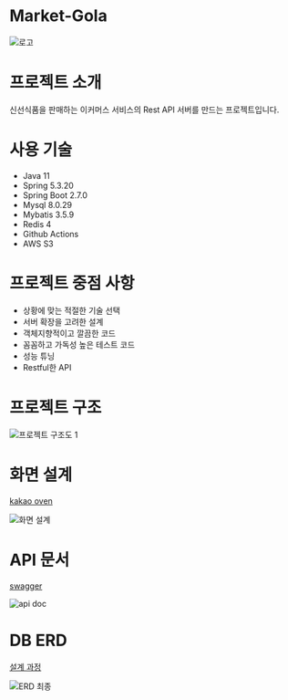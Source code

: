 # Market-Gola
![로고](https://user-images.githubusercontent.com/71138398/197147455-3433a2d1-3379-48ff-a779-c8d5b0df87a8.jpg)

# 프로젝트 소개

신선식품을 판매하는 이커머스 서비스의 Rest API 서버를 만드는 프로젝트입니다. 

# 사용 기술

* Java 11
* Spring 5.3.20
* Spring Boot 2.7.0
* Mysql 8.0.29
* Mybatis 3.5.9
* Redis 4
* Github Actions
* AWS S3

# 프로젝트 중점 사항

- 상황에 맞는 적절한 기술 선택
- 서버 확장을 고려한 설계
- 객체지향적이고 깔끔한 코드
- 꼼꼼하고 가독성 높은 테스트 코드
- 성능 튜닝
- Restful한 API


# 프로젝트 구조
![프로젝트 구조도 1](https://user-images.githubusercontent.com/71138398/197139995-fd5ff6e3-1f9c-44df-866b-cb9290e780da.png)

# 화면 설계

[kakao oven](https://ovenapp.io/view/pDhwkCQw9govPoESRQGitWNOUVO9zyaK/)


![화면 설계](https://user-images.githubusercontent.com/71138398/197139145-ac079914-830d-4cdf-a84c-643fb3238ce4.svg)

# API 문서
[swagger](https://app.swaggerhub.com/apis-docs/sgo8308/market-gola2/1.0.0)

![api doc](https://user-images.githubusercontent.com/71138398/197344447-b93a8eb9-ecac-4f4a-809e-ea99b8bce067.png)
# DB ERD
[설계 과정](https://velog.io/@sontulip/how-to-db-design)


![ERD 최종](https://user-images.githubusercontent.com/71138398/172528406-28439eab-715b-4e8c-88ac-506709659d2f.png)

